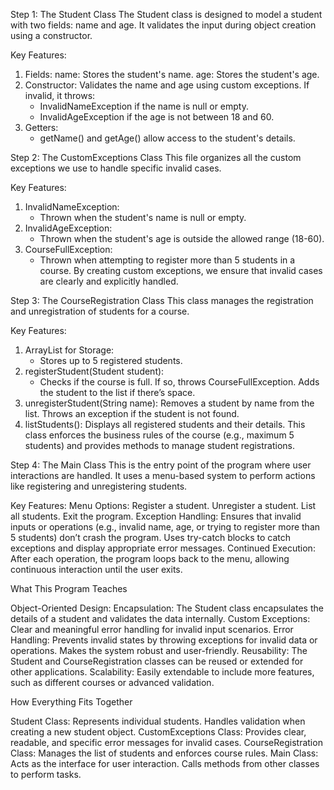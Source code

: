 Step 1: 
The Student Class
The Student class is designed to model a student with two fields: name and age. It validates the input during object creation using a constructor.

Key Features:
1. Fields:
    name: Stores the student's name.
    age: Stores the student's age.
2. Constructor:
    Validates the name and age using custom exceptions.
    If invalid, it throws:
      -  InvalidNameException if the name is null or empty.
      -  InvalidAgeException if the age is not between 18 and 60.
3. Getters:
      -  getName() and getAge() allow access to the student's details.

Step 2: 
The CustomExceptions Class
This file organizes all the custom exceptions we use to handle specific invalid cases.

Key Features:
1. InvalidNameException:
     -  Thrown when the student's name is null or empty.
2. InvalidAgeException:
     -  Thrown when the student's age is outside the allowed range (18-60).
3. CourseFullException:
     -  Thrown when attempting to register more than 5 students in a course.
By creating custom exceptions, we ensure that invalid cases are clearly and explicitly handled.

Step 3: 
The CourseRegistration Class
This class manages the registration and unregistration of students for a course.

Key Features:
1. ArrayList for Storage:
     -  Stores up to 5 registered students.
2. registerStudent(Student student):
     -  Checks if the course is full. If so, throws CourseFullException.
Adds the student to the list if there’s space.
3. unregisterStudent(String name):
Removes a student by name from the list.
Throws an exception if the student is not found.
4. listStudents():
Displays all registered students and their details.
This class enforces the business rules of the course (e.g., maximum 5 students) and provides methods to manage student registrations.

Step 4: 
The Main Class
This is the entry point of the program where user interactions are handled. It uses a menu-based system to perform actions like registering and unregistering students.

Key Features:
Menu Options:
Register a student.
Unregister a student.
List all students.
Exit the program.
Exception Handling:
Ensures that invalid inputs or operations (e.g., invalid name, age, or trying to register more than 5 students) don’t crash the program.
Uses try-catch blocks to catch exceptions and display appropriate error messages.
Continued Execution:
After each operation, the program loops back to the menu, allowing continuous interaction until the user exits.

What This Program Teaches

Object-Oriented Design:
Encapsulation: The Student class encapsulates the details of a student and validates the data internally.
Custom Exceptions: Clear and meaningful error handling for invalid input scenarios.
Error Handling:
Prevents invalid states by throwing exceptions for invalid data or operations.
Makes the system robust and user-friendly.
Reusability:
The Student and CourseRegistration classes can be reused or extended for other applications.
Scalability:
Easily extendable to include more features, such as different courses or advanced validation.

How Everything Fits Together

Student Class:
Represents individual students.
Handles validation when creating a new student object.
CustomExceptions Class:
Provides clear, readable, and specific error messages for invalid cases.
CourseRegistration Class:
Manages the list of students and enforces course rules.
Main Class:
Acts as the interface for user interaction.
Calls methods from other classes to perform tasks.
